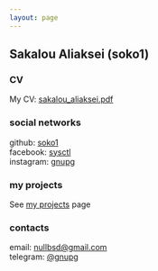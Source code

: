 ```yaml
---
layout: page
---
```


## Sakalou Aliaksei (soko1)


### CV

My CV: <a href="/sakalou_aliaksei.pdf">sakalou_aliaksei.pdf</a>

### social networks

github: [soko1](https://github.com/soko1)<br>
facebook: [sysctl](https://facebook.com/sysctl)<br>
instagram: [gnupg](https://instagram.com/gnupg)<br>

### my projects

See <a href="/projects">my projects</a> page

### contacts

email: <a href="mailto:nullbsd@gmail.com">nullbsd@gmail.com</a><br>
telegram: <a href="https://t.me/gnupg">@gnupg</a>
